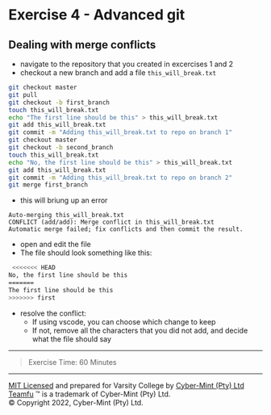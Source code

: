 # Exercise 4 - Advanced git

## Dealing with merge conflicts
* navigate to the repository that you created in excercises 1 and 2
* checkout a new branch and add a file `this_will_break.txt`
```bash
git checkout master
git pull
git checkout -b first_branch
touch this_will_break.txt
echo "The first line should be this" > this_will_break.txt
git add this_will_break.txt
git commit -m "Adding this_will_break.txt to repo on branch 1"
git checkout master
git checkout -b second_branch
touch this_will_break.txt
echo "No, the first line should be this" > this_will_break.txt
git add this_will_break.txt
git commit -m "Adding this_will_break.txt to repo on branch 2"
git merge first_branch
```
* this will briung up an error
```
Auto-merging this_will_break.txt
CONFLICT (add/add): Merge conflict in this_will_break.txt
Automatic merge failed; fix conflicts and then commit the result.
```
* open and edit the file
* The file should look something like this:
```bash
 <<<<<<< HEAD
No, the first line should be this
=======
The first line should be this
>>>>>>> first
```
* resolve the conflict:
  * If using vscode, you can choose which change to keep
  * If not, remove all the characters that you did not add, and decide what the file should say

---
> Exercise Time: 60 Minutes
---
[MIT Licensed](LICENSE) and prepared for Varsity College by [Cyber-Mint (Pty) Ltd](https://www.cyber-mint.com)<br>
[Teamfu](https://teamfu.tech) &trade; is a trademark of Cyber-Mint (Pty) Ltd.<br>
&copy; Copyright 2022, Cyber-Mint (Pty) Ltd.